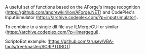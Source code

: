 A useful set of functions based on the AForge's image recognition (https://github.com/andrewkirillov/AForge.NET) and CodePlex's InputSimulator (https://archive.codeplex.com/?p=inputsimulator).

To combine to a single dll file use ILMergeGUI or similar (https://archive.codeplex.com/?p=ilmergegui).

ScriptoBot example: (https://github.com/zrusev/VBA-tools/tree/master/SCRIPTOBOT)